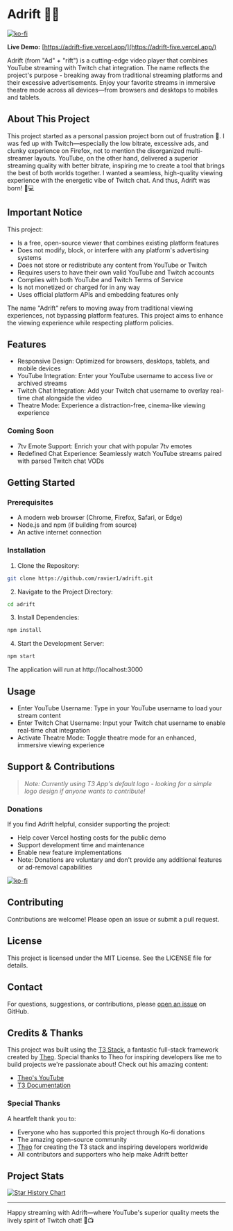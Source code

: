 # Adrift 🎥✨

[![ko-fi](https://ko-fi.com/img/githubbutton_sm.svg)](https://ko-fi.com/ravier1)

**Live Demo:** [https://adrift-five.vercel.app/](https://adrift-five.vercel.app/)

Adrift (from "Ad" + "rift") is a cutting-edge video player that combines YouTube streaming with Twitch chat integration. The name reflects the project's purpose - breaking away from traditional streaming platforms and their excessive advertisements. Enjoy your favorite streams in immersive theatre mode across all devices—from browsers and desktops to mobiles and tablets.

## About This Project

This project started as a personal passion project born out of frustration 😤. I was fed up with Twitch—especially the low bitrate, excessive ads, and clunky experience on Firefox, not to mention the disorganized multi-streamer layouts. YouTube, on the other hand, delivered a superior streaming quality with better bitrate, inspiring me to create a tool that brings the best of both worlds together. I wanted a seamless, high-quality viewing experience with the energetic vibe of Twitch chat. And thus, Adrift was born! 🚀💻

## Important Notice

This project:
- Is a free, open-source viewer that combines existing platform features
- Does not modify, block, or interfere with any platform's advertising systems
- Does not store or redistribute any content from YouTube or Twitch
- Requires users to have their own valid YouTube and Twitch accounts
- Complies with both YouTube and Twitch Terms of Service
- Is not monetized or charged for in any way
- Uses official platform APIs and embedding features only

The name "Adrift" refers to moving away from traditional viewing experiences, not bypassing platform features. This project aims to enhance the viewing experience while respecting platform policies.

## Features

* Responsive Design: Optimized for browsers, desktops, tablets, and mobile devices
* YouTube Integration: Enter your YouTube username to access live or archived streams
* Twitch Chat Integration: Add your Twitch chat username to overlay real-time chat alongside the video
* Theatre Mode: Experience a distraction-free, cinema-like viewing experience

### Coming Soon
* 7tv Emote Support: Enrich your chat with popular 7tv emotes
* Redefined Chat Experience: Seamlessly watch YouTube streams paired with parsed Twitch chat VODs

## Getting Started

### Prerequisites

* A modern web browser (Chrome, Firefox, Safari, or Edge)
* Node.js and npm (if building from source)
* An active internet connection

### Installation

1. Clone the Repository:
```bash
git clone https://github.com/ravier1/adrift.git
```

2. Navigate to the Project Directory:
```bash
cd adrift
```

3. Install Dependencies:
```bash
npm install
```

4. Start the Development Server:
```bash
npm start
```

The application will run at http://localhost:3000

## Usage

* Enter YouTube Username: Type in your YouTube username to load your stream content
* Enter Twitch Chat Username: Input your Twitch chat username to enable real-time chat integration
* Activate Theatre Mode: Toggle theatre mode for an enhanced, immersive viewing experience

## Support & Contributions

> *Note: Currently using T3 App's default logo - looking for a simple logo design if anyone wants to contribute!* 

### Donations
If you find Adrift helpful, consider supporting the project:
- Help cover Vercel hosting costs for the public demo
- Support development time and maintenance
- Enable new feature implementations
- Note: Donations are voluntary and don't provide any additional features or ad-removal capabilities

[![ko-fi](https://ko-fi.com/img/githubbutton_sm.svg)](https://ko-fi.com/ravier1)

## Contributing

Contributions are welcome! Please open an issue or submit a pull request.

## License

This project is licensed under the MIT License. See the LICENSE file for details.

## Contact

For questions, suggestions, or contributions, please [open an issue](https://github.com/ravier1/adrift/issues) on GitHub.

## Credits & Thanks

This project was built using the [T3 Stack](https://create.t3.gg/), a fantastic full-stack framework created by [Theo](https://twitter.com/t3dotgg). Special thanks to Theo for inspiring developers like me to build projects we're passionate about! Check out his amazing content:

- [Theo's YouTube](https://www.youtube.com/@t3dotgg)
- [T3 Documentation](https://create.t3.gg)

### Special Thanks

A heartfelt thank you to:
- Everyone who has supported this project through Ko-fi donations
- The amazing open-source community
- [Theo](https://twitter.com/t3dotgg) for creating the T3 stack and inspiring developers worldwide
- All contributors and supporters who help make Adrift better

## Project Stats

[![Star History Chart](https://api.star-history.com/svg?repos=ravier1/adrift&type=Date)](https://star-history.com/#ravier1/adrift&Date)

---
Happy streaming with Adrift—where YouTube's superior quality meets the lively spirit of Twitch chat! 🎉📺
